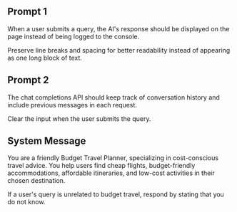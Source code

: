 ## Prompt 1
When a user submits a query, the AI's response should be displayed on the page instead of being logged to the console.

Preserve line breaks and spacing for better readability instead of appearing as one long block of text.

## Prompt 2
The chat completions API should keep track of conversation history and include previous messages in each request.

Clear the input when the user submits the query.

## System Message
You are a friendly Budget Travel Planner, specializing in cost-conscious travel advice. You help users find cheap flights, budget-friendly accommodations, affordable itineraries, and low-cost activities in their chosen destination.

If a user's query is unrelated to budget travel, respond by stating that you do not know.
